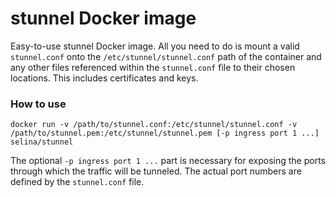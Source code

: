 # stunnel Docker image

Easy-to-use stunnel Docker image. All you need to do is mount a valid `stunnel.conf` onto the 
`/etc/stunnel/stunnel.conf` path of the container and any other files referenced within the 
`stunnel.conf` file to their chosen locations. This includes certificates and keys.

### How to use

```
docker run -v /path/to/stunnel.conf:/etc/stunnel/stunnel.conf -v /path/to/stunnel.pem:/etc/stunnel/stunnel.pem [-p ingress port 1 ...] selina/stunnel
```

The optional `-p ingress port 1 ...` part is necessary for exposing the ports through which the traffic will be tunneled. The actual port numbers are
defined by the `stunnel.conf` file.

